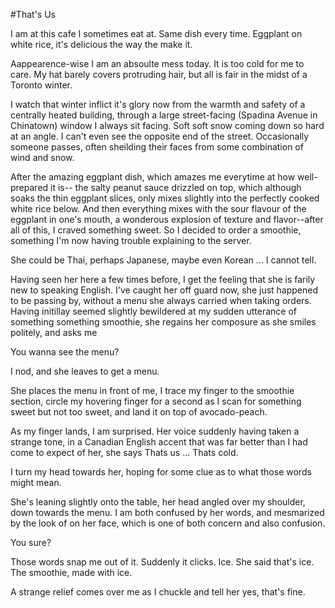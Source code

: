 
#That's Us

I am at this cafe I sometimes eat at. Same dish every time. Eggplant on white rice, it's delicious the way the make it.

Aappearence-wise I am an absoulte mess today. It is too cold for me to care. My hat barely covers protruding hair, but all is fair in the midst of a Toronto winter.

I watch that winter inflict it's glory now from the warmth and safety of a centrally heated building, through a large street-facing (Spadina Avenue in Chinatown) window I always sit facing. Soft soft snow coming down so hard at an angle. I can't even see the opposite end of the street. Occasionally someone passes, often sheilding their faces from some combination of wind and snow.


After the amazing eggplant dish, which amazes me everytime at how well-prepared it is-- the salty peanut sauce drizzled on top, which although soaks the thin eggplant slices, only mixes slightly into the perfectly cooked white rice below. And then everything mixes with the sour flavour of the eggplant in one's mouth, a wonderous explosion of texture and flavor--after all of this, I craved something sweet. So I decided to order a smoothie, something I'm now having trouble explaining to the server.

She could be Thai, perhaps Japanese, maybe even Korean ... I cannot tell.

Having seen her here a few times before, I get the feeling that she is farily new to speaking English. I've caught her off guard now, she just happened to be passing by, without a menu she always carried when taking orders. Having initillay seemed slightly bewildered at my sudden utterance of something something smoothie, she regains her composure as she smiles politely, and asks me

You wanna see the menu?

I nod, and she leaves to get a menu.

She places the menu in front of me, I trace my finger to the smoothie section, circle my hovering finger for a second as I scan for something sweet but not too sweet, and land it on top of avocado-peach.
 
As my finger lands, I am surprised. Her voice suddenly having taken a strange tone, in a Canadian English accent that was far better than I had come to expect of her, she says  Thats us ... Thats cold. 

I turn my head towards her, hoping for some clue as to what those words might mean.

She's leaning slightly onto the table, her head angled over my shoulder, down towards the menu. I am both confused by her words, and mesmarized by the look of on her face, which is one of both concern and also confusion.

You sure?

Those words snap me out of it. Suddenly it clicks. Ice. She said that's ice. The smoothie, made with ice.

A strange relief comes over me as I chuckle and tell her yes, that's fine.

 
